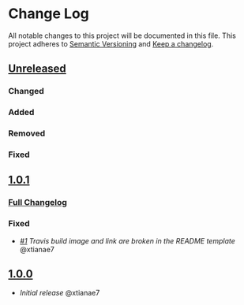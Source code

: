# Change Log

All notable changes to this project will be documented in this file.
This project adheres to [Semantic Versioning](http://semver.org/) and [Keep a changelog](https://github.com/olivierlacan/keep-a-changelog).

## [Unreleased](https://github.com/idealista/nextcloud_role/tree/develop)
### Changed
### Added
### Removed
### Fixed

## [1.0.1](https://github.com/idealista/nextcloud_role/tree/1.0.1)
 ### [Full Changelog](https://github.com/idealista/nextcloud_role/compare/1.0.0...1.0.1)
### Fixed
- *[#1](https://github.com/idealista/nextcloud_role/issues/1) Travis build image and link are broken in the README template* @xtianae7

## [1.0.0](https://github.com/idealista/nextcloud_role/tree/1.0.0)
- *Initial release* @xtianae7
